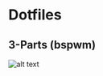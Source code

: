 # Dotfiles

## 3-Parts (bspwm)

![alt text](https://raw.githubusercontent.com/mahmoudk1000/Dotfiles/master/Screen/3-parts.png)


